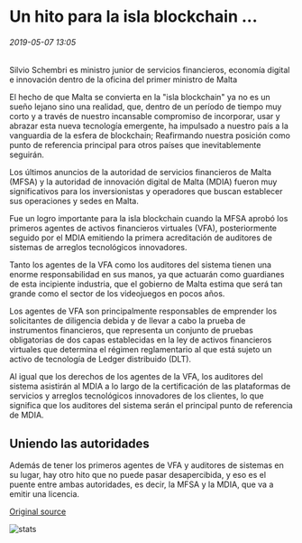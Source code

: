 # Un hito para la isla blockchain ...

###### 2019-05-07 13:05

Silvio Schembri es ministro junior de servicios financieros, economía digital e innovación dentro de la oficina del primer ministro de Malta

El hecho de que Malta se convierta en la "isla blockchain" ya no es un sueño lejano sino una realidad, que, dentro de un período de tiempo muy corto y a través de nuestro incansable compromiso de incorporar, usar y abrazar esta nueva tecnología emergente, ha impulsado a nuestro país a la vanguardia de la esfera de blockchain; Reafirmando nuestra posición como punto de referencia principal para otros países que inevitablemente seguirán.

Los últimos anuncios de la autoridad de servicios financieros de Malta (MFSA) y la autoridad de innovación digital de Malta (MDIA) fueron muy significativos para los inversionistas y operadores que buscan establecer sus operaciones y sedes en Malta.

Fue un logro importante para la isla blockchain cuando la MFSA aprobó los primeros agentes de activos financieros virtuales (VFA), posteriormente seguido por el MDIA emitiendo la primera acreditación de auditores de sistemas de arreglos tecnológicos innovadores.

Tanto los agentes de la VFA como los auditores del sistema tienen una enorme responsabilidad en sus manos, ya que actuarán como guardianes de esta incipiente industria, que el gobierno de Malta estima que será tan grande como el sector de los videojuegos en pocos años.

Los agentes de VFA son principalmente responsables de emprender los solicitantes de diligencia debida y de llevar a cabo la prueba de instrumentos financieros, que representa un conjunto de pruebas obligatorias de dos capas establecidas en la ley de activos financieros virtuales que determina el régimen reglamentario al que está sujeto un activo de tecnología de Ledger distribuido (DLT).

Al igual que los derechos de los agentes de la VFA, los auditores del sistema asistirán al MDIA a lo largo de la certificación de las plataformas de servicios y arreglos tecnológicos innovadores de los clientes, lo que significa que los auditores del sistema serán el principal punto de referencia de MDIA.

## Uniendo las autoridades

Además de tener los primeros agentes de VFA y auditores de sistemas en su lugar, hay otro hito que no puede pasar desapercibida, y eso es el puente entre ambas autoridades, es decir, la MFSA y la MDIA, que va a emitir una licencia.

[Original source](https://cointelegraph.com/news/a-landmark-for-the-blockchain-island)

![stats](https://c.statcounter.com/11760860/0/a89fa40b/1/ "stats")